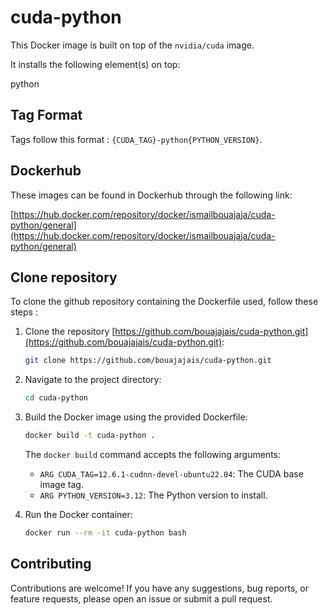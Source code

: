 # cuda-python

This Docker image is built on top of the `nvidia/cuda` image.

It installs the following element(s) on top:

python

## Tag Format

Tags follow this format : `{CUDA_TAG}-python{PYTHON_VERSION}`.

## Dockerhub

These images can be found in Dockerhub through the following link:

[https://hub.docker.com/repository/docker/ismailbouajaja/cuda-python/general](https://hub.docker.com/repository/docker/ismailbouajaja/cuda-python/general)

## Clone repository

To clone the github repository containing the Dockerfile used, follow these steps :

1. Clone the repository [https://github.com/bouajajais/cuda-python.git](https://github.com/bouajajais/cuda-python.git):
    ```bash
    git clone https://github.com/bouajajais/cuda-python.git
    ```

2. Navigate to the project directory:
    ```bash
    cd cuda-python
    ```

2. Build the Docker image using the provided Dockerfile:
    ```bash
    docker build -t cuda-python .
    ```

    The `docker build` command accepts the following arguments:
    - `ARG CUDA_TAG=12.6.1-cudnn-devel-ubuntu22.04`: The CUDA base image tag.
    - `ARG PYTHON_VERSION=3.12`: The Python version to install.

3. Run the Docker container:
    ```bash
    docker run --rm -it cuda-python bash
    ```

## Contributing

Contributions are welcome! If you have any suggestions, bug reports, or feature requests, please open an issue or submit a pull request.